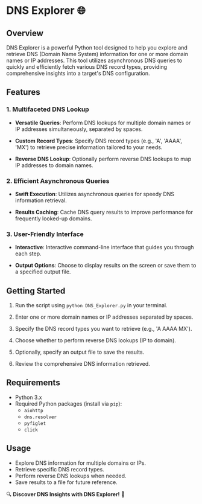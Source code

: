 # DNS Explorer 🌐

## Overview

DNS Explorer is a powerful Python tool designed to help you explore and retrieve DNS (Domain Name System) information for one or more domain names or IP addresses. This tool utilizes asynchronous DNS queries to quickly and efficiently fetch various DNS record types, providing comprehensive insights into a target's DNS configuration.

## Features

### 1. Multifaceted DNS Lookup

- **Versatile Queries**: Perform DNS lookups for multiple domain names or IP addresses simultaneously, separated by spaces.

- **Custom Record Types**: Specify DNS record types (e.g., 'A', 'AAAA', 'MX') to retrieve precise information tailored to your needs.

- **Reverse DNS Lookup**: Optionally perform reverse DNS lookups to map IP addresses to domain names.

### 2. Efficient Asynchronous Queries

- **Swift Execution**: Utilizes asynchronous queries for speedy DNS information retrieval.

- **Results Caching**: Cache DNS query results to improve performance for frequently looked-up domains.

### 3. User-Friendly Interface

- **Interactive**: Interactive command-line interface that guides you through each step.

- **Output Options**: Choose to display results on the screen or save them to a specified output file.

## Getting Started

1. Run the script using `python DNS_Explorer.py` in your terminal.

2. Enter one or more domain names or IP addresses separated by spaces.

3. Specify the DNS record types you want to retrieve (e.g., 'A AAAA MX').

4. Choose whether to perform reverse DNS lookups (IP to domain).

5. Optionally, specify an output file to save the results.

6. Review the comprehensive DNS information retrieved.

## Requirements

- Python 3.x
- Required Python packages (install via `pip`):
  - `aiohttp`
  - `dns.resolver`
  - `pyfiglet`
  - `click`

## Usage

- Explore DNS information for multiple domains or IPs.
- Retrieve specific DNS record types.
- Perform reverse DNS lookups when needed.
- Save results to a file for future reference.


🔍 **Discover DNS Insights with DNS Explorer!** 🚀
